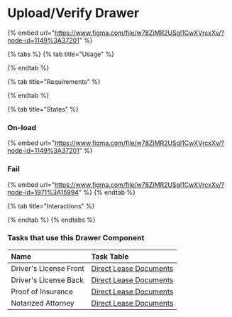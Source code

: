 # Upload/Verify Drawer

{% embed url="https://www.figma.com/file/w78ZiMR2USgl1CwXVrcxXv/?node-id=1149%3A37201" %}

{% tabs %}
{% tab title="Usage" %}

{% endtab %}

{% tab title="Requirements" %}

{% endtab %}

{% tab title="States" %}
### On-load

{% embed url="https://www.figma.com/file/w78ZiMR2USgl1CwXVrcxXv/?node-id=1149%3A37201" %}

### Fail

{% embed url="https://www.figma.com/file/w78ZiMR2USgl1CwXVrcxXv/?node-id=1971%3A15994" %}
{% endtab %}

{% tab title="Interactions" %}

{% endtab %}
{% endtabs %}

### Tasks that use this Drawer Component

| Name | Task Table |
| :--- | :--- |
| Driver's License Front | [Direct Lease Documents](../../task-tables/task-table/direct-lease-documents.md) |
| Driver's License Back | [Direct Lease Documents](../../task-tables/task-table/direct-lease-documents.md) |
| Proof of Insurance | [Direct Lease Documents](../../task-tables/task-table/direct-lease-documents.md) |
| Notarized Attorney | [Direct Lease Documents](../../task-tables/task-table/direct-lease-documents.md) |

